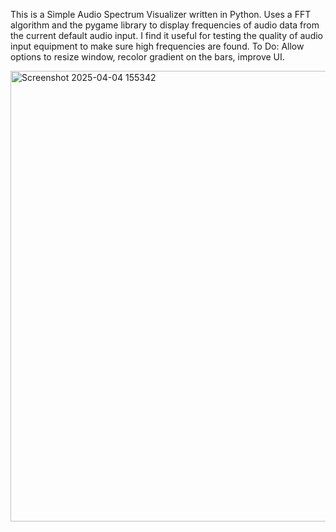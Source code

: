 This is a Simple Audio Spectrum Visualizer written in Python.
Uses a FFT algorithm and the pygame library to display frequencies of audio data from the current default audio input.
I find it useful for testing the quality of audio input equipment to make sure high frequencies are found.
To Do: Allow options to resize window, recolor gradient on the bars, improve UI.

<img width="721" alt="Screenshot 2025-04-04 155342" src="https://github.com/user-attachments/assets/b5b16abe-be8c-4415-b509-81c5587940a1" />
